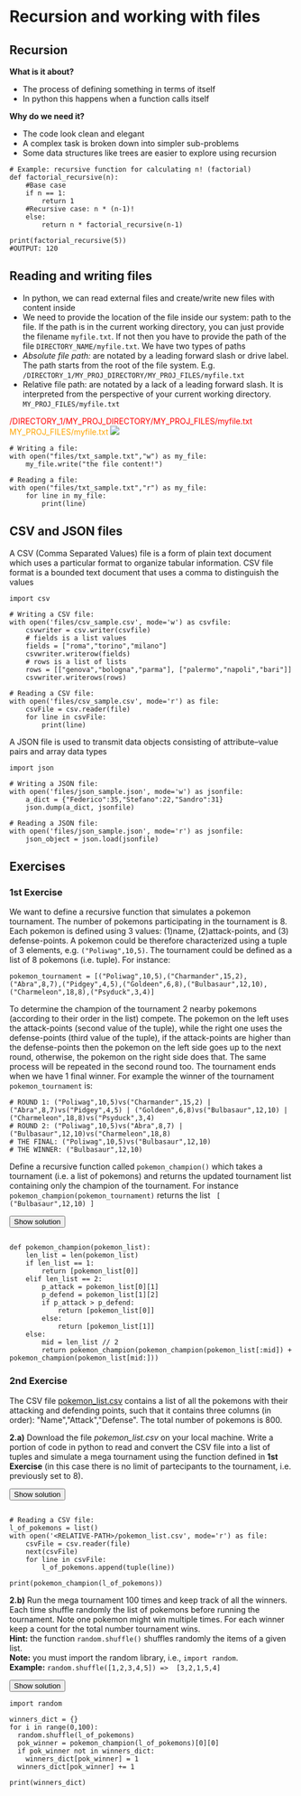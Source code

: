 # Recursion and working with files

## Recursion

**What is it about?**  

* The process of defining something in terms of itself
* In python this happens when a function calls itself

**Why do we need it?**  

* The code look clean and elegant  
* A complex task is broken down into simpler sub-problems  
* Some data structures like trees are easier to explore using recursion

```{.python .code-overflow-wrap}
# Example: recursive function for calculating n! (factorial)
def factorial_recursive(n):
    #Base case
    if n == 1:
        return 1
    #Recursive case: n * (n-1)!
    else:
        return n * factorial_recursive(n-1)

print(factorial_recursive(5))
#OUTPUT: 120
```


## Reading and writing files

* In python, we can read external files and create/write new files with content inside
* We need to provide the location of the file inside our system: path to the file. If the path is in the current working directory, you can just provide the filename <code class="py">myfile.txt</code>. If not then you have to provide the path of the file <code class="py">DIRECTORY_NAME/myfile.txt</code>. We have two types of paths
* *Absolute file path:* are notated by a leading forward slash or drive label. The path starts from the root of the file system. E.g. <code class="py">/DIRECTORY_1/MY_PROJ_DIRECTORY/MY_PROJ_FILES/myfile.txt</code>
* Relative file path:</u> are notated by a lack of a leading forward slash. It is interpreted from the perspective of your current working directory. <code class="py">MY_PROJ_FILES/myfile.txt</code>

<span style="color:red">/DIRECTORY_1/MY_PROJ_DIRECTORY/MY_PROJ_FILES/myfile.txt</span>  
<span style="color:orange">MY_PROJ_FILES/myfile.txt</span>
<img src="../img/paths.png">

```{.python .code-overflow-wrap}
# Writing a file:
with open("files/txt_sample.txt","w") as my_file:
    my_file.write("the file content!")

# Reading a file:
with open("files/txt_sample.txt","r") as my_file:
    for line in my_file:
        print(line)
```

## CSV and JSON files

A CSV (Comma Separated Values) file is a form of plain text document which uses a particular format to organize tabular information. CSV file format is a bounded text document that uses a comma to distinguish the values

```{.python .code-overflow-wrap}
import csv

# Writing a CSV file:
with open('files/csv_sample.csv', mode='w') as csvfile:
    csvwriter = csv.writer(csvfile)
    # fields is a list values
    fields = ["roma","torino","milano"]
    csvwriter.writerow(fields)
    # rows is a list of lists
    rows = [["genova","bologna","parma"], ["palermo","napoli","bari"]]
    csvwriter.writerows(rows)

# Reading a CSV file:
with open('files/csv_sample.csv', mode='r') as file:
    csvFile = csv.reader(file)
    for line in csvFile:
        print(line)
```

A JSON file is used to transmit data objects consisting of attribute–value pairs and array data types

```{.python .code-overflow-wrap}
import json

# Writing a JSON file:
with open('files/json_sample.json', mode='w') as jsonfile:
    a_dict = {"Federico":35,"Stefano":22,"Sandro":31}
    json.dump(a_dict, jsonfile)

# Reading a JSON file:
with open('files/json_sample.json', mode='r') as jsonfile:
    json_object = json.load(jsonfile)
```

## Exercises

### 1st Exercise
We want to define a recursive function that simulates a pokemon tournament. The number of pokemons participating in the tournament is 8. Each pokemon is defined using 3 values: (1)name, (2)attack-points, and (3) defense-points. A pokemon could be therefore characterized using a tuple of 3 elements, e.g. <code class="py">("Poliwag",10,5)</code>. The tournament could be defined as a list of 8 pokemons (i.e. tuple). For instance:
```{.python .code-overflow-wrap}
pokemon_tournament = [("Poliwag",10,5),("Charmander",15,2),("Abra",8,7),("Pidgey",4,5),("Goldeen",6,8),("Bulbasaur",12,10),("Charmeleon",18,8),("Psyduck",3,4)]
```

To determine the champion of the tournament 2 nearby pokemons (according to their order in the list) compete. The pokemon on the left uses the attack-points (second value of the tuple), while the right one uses the defense-points (third value of the tuple), if the attack-points are higher than the defense-points then the pokemon on the left side goes up to the next round, otherwise, the pokemon on the right side does that. The same process will be repeated in the second round too. The tournament ends when we have 1 final winner. For example the winner of the tournament <code class="py">pokemon_tournament</code> is:

```{.python .code-overflow-wrap}
# ROUND 1: ("Poliwag",10,5)vs("Charmander",15,2) | ("Abra",8,7)vs("Pidgey",4,5) | ("Goldeen",6,8)vs("Bulbasaur",12,10) | ("Charmeleon",18,8)vs("Psyduck",3,4)
# ROUND 2: ("Poliwag",10,5)vs("Abra",8,7) | ("Bulbasaur",12,10)vs("Charmeleon",18,8)
# THE FINAL: ("Poliwag",10,5)vs("Bulbasaur",12,10)
# THE WINNER: ("Bulbasaur",12,10)
```

Define a recursive function called <code class="py">pokemon_champion()</code> which takes a tournament (i.e. a list of pokemons) and returns the updated tournament list containing only the champion of the tournament. For instance <code class="py">pokemon_champion(pokemon_tournament)</code> returns the list <code class="py"> [ ("Bulbasaur",12,10) ] </code>

<button class="toggle-solution btn btn-light" onclick="toggle_click(this,'sol_5_1')">Show solution</button>
```{.python .code-overflow-wrap .solution-code #sol_5_1}

def pokemon_champion(pokemon_list):
    len_list = len(pokemon_list)
    if len_list == 1:
        return [pokemon_list[0]]
    elif len_list == 2:
        p_attack = pokemon_list[0][1]
        p_defend = pokemon_list[1][2]
        if p_attack > p_defend:
            return [pokemon_list[0]]
        else:
            return [pokemon_list[1]]
    else:
        mid = len_list // 2
        return pokemon_champion(pokemon_champion(pokemon_list[:mid]) + pokemon_champion(pokemon_list[mid:]))
```

### 2nd Exercise
The CSV file [pokemon_list.csv](https://github.com/comp-think/comp-think.github.io/tree/master/laboratory/data/pokemon_list.csv) contains a list of all the pokemons with their attacking and defending points, such that it contains three columns (in order): "Name","Attack","Defense". The total number of pokemons is 800.

**2.a)** Download the file *pokemon_list.csv* on your local machine. Write a portion of code in python to read and convert the CSV file into a list of tuples and simulate a mega tournament using the function defined in **1st Exercise** (in this case there is no limit of partecipants to the tournament, i.e. previously set to 8).  

<button class="toggle-solution btn btn-light" onclick="toggle_click(this,'sol_5_2a')">Show solution</button>
```{.python .code-overflow-wrap .solution-code #sol_5_2a}

# Reading a CSV file:
l_of_pokemons = list()
with open('<RELATIVE-PATH>/pokemon_list.csv', mode='r') as file:
    csvFile = csv.reader(file)
    next(csvFile)
    for line in csvFile:
        l_of_pokemons.append(tuple(line))

print(pokemon_champion(l_of_pokemons))
```

**2.b)** Run the mega tournament 100 times and keep track of all the winners. Each time shuffle randomly the list of pokemons before running the tournament. Note one pokemon might win multiple times. For each winner keep a count for the total number tournament wins.  
**Hint:** the function `random.shuffle()` shuffles randomly the items of a given list.  
**Note:** you must import the random library, i.e., `import random`.  
**Example:** `random.shuffle([1,2,3,4,5]) =>  [3,2,1,5,4]`

<button class="toggle-solution btn btn-light" onclick="toggle_click(this,'sol_5_2b')">Show solution</button>
```{.python .code-overflow-wrap .solution-code #sol_5_2b}
import random

winners_dict = {}
for i in range(0,100):
  random.shuffle(l_of_pokemons)
  pok_winner = pokemon_champion(l_of_pokemons)[0][0]
  if pok_winner not in winners_dict:
    winners_dict[pok_winner] = 1
  winners_dict[pok_winner] += 1

print(winners_dict)
```
